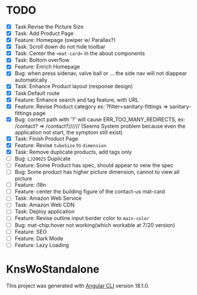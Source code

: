 # TODO
- [X] Task:Revise the Picture Size
- [X] Task: Add Product Page
- [X] Feature: Homepage (swiper w/ Parallax?)
- [X] Task: Scroll down do not hide toolbar
- [X] Task: Center the `<mat-card>` in the about components
- [X] Task: Bottom overflow
- [X] Feature: Enrich Homepage
- [X] Bug: when press sidenav, valve ball or ... the side nav will not diappear automatically
- [X] Task: Enhance Product layout (response design)
- [X] Task:Default route
- [X] Feature: Enhance search and tag feature, with URL
- [X] Feature: Revise Product category ex: <host>?filter=sanitary-fittings => sanitary-fittings page
- [X] Bug: correct path with '?' will cause ERR_TOO_MANY_REDIRECTS, ex: /contact? => /contact?////// (Seems System problem because even the application not start, the symptom still exist)
- [X] Task: Finish Product Page
- [X] Feature: Revise `tubeSize` to `dimension`
- [X] Task: Remove duplicate products, add tags only
- [ ] Bug: `LJ2002S` Duplicate 
- [ ] Feature: Some Product has spec, should appear to veiw the spec
- [ ] Bug: Some product has higher picture dimension, cannot to view all picture
- [ ] Feature: i18n
- [ ] Feature: center the building figure of the contact-us mat-card
- [ ] Task: Amazon Web Service
- [ ] Task: Amazon Web CDN
- [ ] Task: Deploy application
- [ ] Feature: Revise outline input border color to `main-color`
- [ ] Bug: mat-chip:hover not working(which workable at 7/20 version)
- [ ] Feature: SEO
- [ ] Feature: Dark Mode
- [ ] Feature: Lazy Loading

# KnsWoStandalone

This project was generated with [Angular CLI](https://github.com/angular/angular-cli) version 18.1.0.

